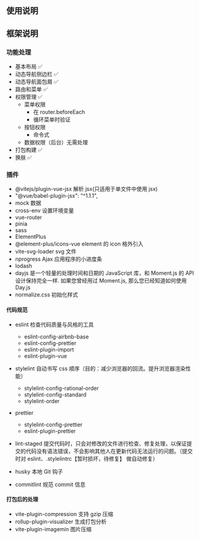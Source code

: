 ## 使用说明

## 框架说明

### 功能处理

- 基本布局 ✅
- 动态导航侧边栏 ✅
- 动态导航面包屑 ✅
- 路由和菜单 ✅
- 权限管理 ✅
  - 菜单权限
    - 在 router.beforeEach
    - 循环菜单时验证
  - 按钮权限
    - 命令式
  - 数据权限（后台）无需处理
- 打包构建 ✅
- 换肤 ✅

### 插件

- @vitejs/plugin-vue-jsx 解析 jsx(只适用于单文件中使用 jsx)
- "@vue/babel-plugin-jsx": "^1.1.1",
- mock 数据
- cross-env 设置环境变量
- vue-router
- pinia
- sass
- ElementPlus
- @element-plus/icons-vue element 的 icon 格外引入
- vite-svg-loader svg 文件
- nprogress Ajax 应用程序的小进度条
- lodash
- dayjs 是一个轻量的处理时间和日期的 JavaScript 库，和 Moment.js 的 API 设计保持完全一样. 如果您曾经用过 Moment.js, 那么您已经知道如何使用 Day.js
- normalize.css 初始化样式

#### 代码规范

- eslint 检查代码质量与风格的工具

  - eslint-config-airbnb-base
  - eslint-config-prettier
  - eslint-plugin-import
  - eslint-plugin-vue

- stylelint 自动书写 css 顺序（目的：减少浏览器的回流。提升浏览器渲染性能）
  - stylelint-config-rational-order
  - stylelint-config-standard
  - stylelint-order
- prettier

  - stylelint-config-prettier
  - eslint-plugin-prettier

- lint-staged 提交代码时，只会对修改的文件进行检查、修复处理，以保证提交的代码没有语法错误，不会影响其他人在更新代码无法运行的问题。（提交时对 eslint、.stylelintrc【暂时损坏，待修复】 做自动修复）
- husky 本地 Git 钩子
- commitlint 规范 commit 信息

#### 打包后的处理

- vite-plugin-compression 支持 gzip 压缩
- rollup-plugin-visualizer 生成打包分析
- vite-plugin-imagemin 图片压缩
